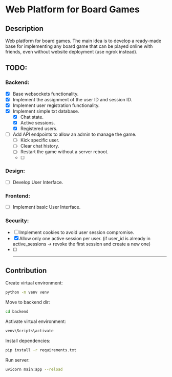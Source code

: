 # Web Platform for Board Games

## Description

Web platform for board games. The main idea is to develop a ready-made base for implementing any board game that can be played online with friends, even without website deployment (use ngrok instead).

## TODO:

### Backend:
- [x] Base websockets functionality.
- [x] Implement the assignment of the user ID and session ID.
- [x] Implement user registration functionality.
- [x] Implement simple txt database.
    - [x] Chat state.
    - [x] Active sessions.
    - [x] Registered users.
- [ ] Add API endpoints to allow an admin to manage the game.
    - [ ] Kick specific user.
    - [ ] Clear chat history.
    - [ ] Restart the game without a server reboot.
    - [ ]

### Design:
- [ ] Develop User Interface.

### Frontend:
- [ ] Implement basic User Interface.

### Security:
- [ ] Implement cookies to avoid user session compromise.
- [x] Allow only one active session per user.
        (if user_id is already in active_sessions -> revoke the first session and create a new one)
- [ ] ---

## Contribution

Create virtual environment:

```bash
python -m venv venv
```

Move to backend dir:

```bash
cd backend
```

Activate virtual environment:

```bash
venv\Scripts\activate
```

Install dependencies:

```bash
pip install -r requirements.txt
```

Run server:

```bash
uvicorn main:app --reload
```